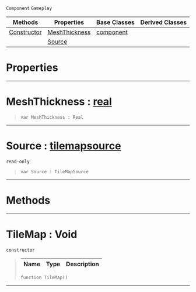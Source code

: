  `Component` `Gameplay`



|Methods|Properties|Base Classes|Derived Classes|
|---|---|---|---|
|[ Constructor](https://github.com/ZilchEngine/ZilchDocs/blob/master/code_reference/class_reference/tilemap.md#tilemap-void)|[ MeshThickness](https://github.com/ZilchEngine/ZilchDocs/blob/master/code_reference/class_reference/tilemap.md#meshthickness-zilch-engin)|[component](https://github.com/ZilchEngine/ZilchDocs/blob/master/code_reference/class_reference/component.md)| |
| |[ Source](https://github.com/ZilchEngine/ZilchDocs/blob/master/code_reference/class_reference/tilemap.md#source-zilch-engine-docum)| | |


 #  Properties


---  
 #  MeshThickness : [real](https://github.com/ZilchEngine/ZilchDocs/blob/master/code_reference/nada_base_types/real.md)

> 
> ``` lang=cpp, name=Nada
> var MeshThickness : Real


---  
 #  Source : [tilemapsource](https://github.com/ZilchEngine/ZilchDocs/blob/master/code_reference/class_reference/tilemapsource.md)

 `read-only`

> 
> ``` lang=cpp, name=Nada
> var Source : TileMapSource


---  
 #  Methods


---  
 #  TileMap : Void

 `constructor`

> 
> |Name|Type|Description|
> |---|---|---|
> ``` lang=cpp, name=Nada
> function TileMap()
> ``` 


---  
 

 